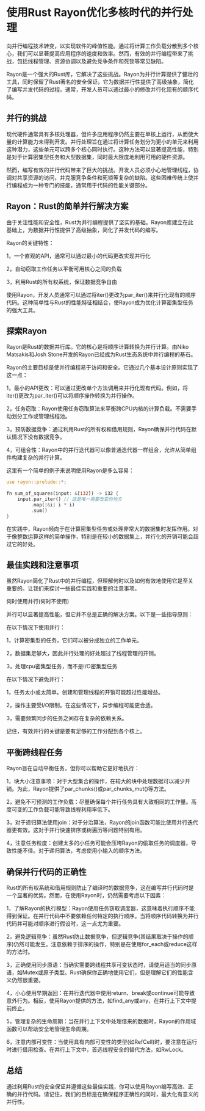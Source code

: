 # 使用Rust Rayon优化多核时代的并行处理

向并行编程技术转变，以实现软件的峰值性能。通过将计算工作负载分散到多个核心，我们可以显著提高应用程序的速度和效率。然而，有效的并行编程带来了挑战，包括线程管理、资源协调以及避免竞争条件和死锁等常见缺陷。

Rayon是一个强大的Rust库，它解决了这些挑战。Rayon为并行计算提供了健壮的工具，同时保留了Rust著名的安全保证。它为数据并行性提供了高级抽象，简化了编写并发代码的过程。通常，开发人员可以通过最小的修改并行化现有的顺序代码。

## 并行的挑战

现代硬件通常具有多核处理器，但许多应用程序仍然主要在单核上运行，从而使大量的计算能力未得到开发。并行处理旨在通过将计算任务划分为更小的单元来利用这种潜力，这些单元可以跨多个核心同时执行。这种方法可以显著提高性能，特别是对于计算密集型任务和大型数据集，同时最大限度地利用可用的硬件资源。

然而，编写有效的并行代码带来了巨大的挑战。开发人员必须小心地管理线程，协调对共享资源的访问，并克服竞争条件和死锁等复杂的缺陷。这些困难传统上使并行编程成为一种专门的技能，通常用于代码的性能关键部分。
## Rayon：Rust的简单并行解决方案

由于关注性能和安全性，Rust为并行编程提供了坚实的基础。Rayon库建立在此基础上，为数据并行性提供了高级抽象，简化了并发代码的编写。

Rayon的关键特性：

1，一个直观的API，通常可以通过最小的代码更改实现并行化

2，自动窃取工作任务以平衡可用核心之间的负载

3，利用Rust的所有权系统，保证数据竞争自由

使用Rayon，开发人员通常可以通过将iter()更改为par_iter()来并行化现有的顺序代码。这种简单性与Rust的性能特征相结合，使Rayon成为优化计算密集型任务的强大工具。

## 探索Rayon

Rayon是Rust的数据并行库。它的核心是将顺序计算转换为并行计算。由Niko Matsakis和Josh Stone开发的Rayon已经成为Rust生态系统中并行编程的基石。

Rayon的主要目标是使并行编程易于访问和安全。它通过几个基本设计原则实现了这一点：

1，最小的API更改：可以通过更改单个方法调用来并行化现有代码。例如，将iter()更改为par_iter()可以将顺序操作转换为并行操作。

2，任务窃取：Rayon使用任务窃取算法来平衡跨CPU内核的计算负载。不需要手动划分工作或管理线程池。

3，预防数据竞争：通过利用Rust的所有权和借用规则，Rayon确保并行代码在默认情况下没有数据竞争。

4，可组合性：Rayon中的并行迭代器可以像普通迭代器一样组合，允许从简单组件构建复杂的并行计算。

这里有一个简单的例子来说明使用Rayon是多么容易：
```rust
use rayon::prelude::*;  
  
fn sum_of_squares(input: &[i32]) -> i32 {  
    input.par_iter() // 这是唯一需要改变的地方  
         .map(|&i| i * i)  
         .sum()  
}
```
在实践中，Rayon倾向于在计算密集型任务或处理非常大的数据集时发挥作用。对于像整数运算这样的简单操作，特别是在较小的数据集上，并行化的开销可能会超过它的好处。


## 最佳实践和注意事项

虽然Rayon简化了Rust中的并行编程，但理解何时以及如何有效地使用它是至关重要的。让我们来探讨一些最佳实践和重要的注意事项。

何时使用并行(何时不使用)

并行可以显著提高性能，但它并不总是正确的解决方案。以下是一些指导原则：

在以下情况下使用并行：

1，计算密集型的任务，它们可以被分成独立的工作单元。

2，数据集足够大，因此并行处理的好处超过了线程管理的开销。

3，处理cpu密集型任务，而不是I/O密集型任务

在以下情况下避免并行：

1，任务太小或太简单。创建和管理线程的开销可能超过性能增益。

2，操作主要受I/O限制。在这些情况下，异步编程可能更合适。

3，需要频繁同步的任务之间存在复杂的依赖关系。

记住，有效并行的关键是要有足够的工作分配到各个核上。

## 平衡跨线程任务

Rayon旨在自动平衡任务，但你可以帮助它更好地执行：

1，块大小注意事项：对于大型集合的操作，在较大的块中处理数据可以减少开销。为此，Rayon提供了par_chunks()或par_chunks_mut()等方法。

2，避免不可预测的工作负载：尽量确保每个并行任务具有大致相同的工作量。高度可变的工作负载可能导致线程利用率低下。

3，对于递归算法使用join：对于分治算法，Rayon的join函数可能比使用并行迭代器更有效。这对于并行快速排序或树遍历等问题特别有用。

4，注意任务粒度：创建太多的小任务可能会压垮Rayon的偷取任务的调度器，导致性能不佳。对于递归算法，考虑使用小输入的顺序方法。

## 确保并行代码的正确性

Rust的所有权系统和借用规则防止了编译时的数据竞争，这在编写并行代码时是一个显著的优势。然而，在使用Rayon时，仍然需要考虑以下因素：

1，了解Rayon的执行模型：Rayon使用任务窃取调度器，这意味着执行顺序不能得到保证。在并行代码中不要依赖任何特定的执行顺序。当将顺序代码转换为并行代码并可能对顺序进行假设时，这一点尤为重要。

2，避免逻辑竞争：虽然Rust防止数据竞争，但逻辑竞争(其结果取决于操作的顺序)仍然可能发生。注意依赖于排序的操作，特别是在使用for_each或reduce这样的方法时。

3，正确使用同步原语：当确实需要跨线程共享可变状态时，请使用适当的同步原语，如Mutex或原子类型。Rust确保你正确地使用它们，但是理解它们的性能含义仍然很重要。

4，小心使用早期返回：在并行迭代器中使用return、break或continue可能导致意外行为。相反，使用Rayon提供的方法，如find_any或any，在并行上下文中提前终止。

5，管理复杂的生命周期：当在并行上下文中处理借来的数据时，Rayon的作用域函数可以帮助安全地管理生命周期。

6，注意内部可变性：当使用具有内部可变性的类型(如RefCell)时，要注意在运行时进行借用检查。在并行上下文中，首选线程安全的替代方法，如RwLock。

## 总结

通过利用Rust的安全保证并遵循这些最佳实践，你可以使用Rayon编写高效、正确的并行代码。请记住，我们的目标是在确保程序正确性的同时，最大化有意义的并行性。

